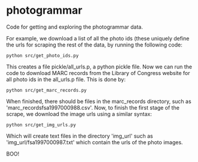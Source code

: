 photogrammar
============

Code for getting and exploring the photogrammar data.

For example, we download a list of all the photo ids (these uniquely define
the urls for scraping the rest of the data, by running the following code:

```shell
python src/get_photo_ids.py
```
This creates a file pickle/all_urls.p, a python pickle file. Now we can run the code to download MARC records
from the Library of Congress website for all photo ids in the all_urls.p file. This is done by:
```shell
python src/get_marc_records.py
```
When finished, there should be files in the marc_records directory, such as 'marc_recordsfsa1997000988.csv'.
Now, to finish the first stage of the scrape, we download the image urls using a similar syntax:
```shell
python src/get_img_urls.py
```
Which will create text files in the directory 'img_url' such as 'img_url/fsa1997000987.txt' which contain the urls
of the photo images. 

BOO!
